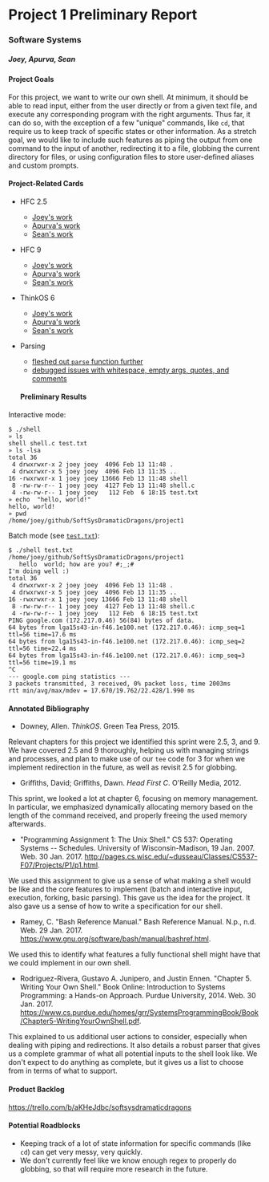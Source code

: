 # Project 1 Preliminary Report
### Software Systems
##### Joey, Apurva, Sean

#### Project Goals

For this project, we want to write our own shell. At minimum, it should be able to read input, either from the user directly or from a given text file, and execute any corresponding program with the right arguments. Thus far, it can do so, with the exception of a few "unique" commands, like `cd`, that require us to keep track of specific states or other information. As a stretch goal, we would like to include such features as piping the output from one command to the input of another, redirecting it to a file, globbing the current directory for files, or using configuration files to store user-defined aliases and custom prompts.

#### Project-Related Cards

* HFC 2.5
  * [Joey's work](https://github.com/joeylmaalouf/ExercisesInC/tree/master/exercises/ex02.5)
  * [Apurva's work](https://github.com/apurvaraman/ExercisesInC/tree/master/exercises/ex02.5)
  * [Sean's work](https://github.com/SeanCCarter/ExercisesInC/tree/master/exercises/ex02.5)
* HFC 9
  * [Joey's work](https://github.com/joeylmaalouf/ExercisesInC/tree/master/exercises/ex09)
  * [Apurva's work](https://github.com/apurvaraman/ExercisesInC/tree/master/exercises/ex09)
  * [Sean's work](https://github.com/SeanCCarter/ExercisesInC/tree/master/exercises/ex09)
* ThinkOS 6
  * [Joey's work](https://github.com/joeylmaalouf/ExercisesInC/blob/master/reading_questions/thinkos.md#chapter-6)
  * [Apurva's work](https://github.com/apurvaraman/ExercisesInC/blob/master/reading_questions/thinkos.md#chapter-6-complete)
  * [Sean's work](https://github.com/SeanCCarter/ExercisesInC/blob/master/reading_questions/thinkos6.md)
* Parsing
  * [fleshed out `parse` function further](../project1/shell.c#L9)
  * [debugged issues with whitespace, empty args, quotes, and comments](c195a1fbe022441f8d5f9369323a9cb920a10375)

  #### Preliminary Results

Interactive mode:

```
$ ./shell
» ls
shell shell.c test.txt
» ls -lsa
total 36
 4 drwxrwxr-x 2 joey joey  4096 Feb 13 11:48 .
 4 drwxrwxr-x 5 joey joey  4096 Feb 13 11:35 ..
16 -rwxrwxr-x 1 joey joey 13666 Feb 13 11:48 shell
 8 -rw-rw-r-- 1 joey joey  4127 Feb 13 11:48 shell.c
 4 -rw-rw-r-- 1 joey joey   112 Feb  6 18:15 test.txt
» echo  "hello, world!"
hello, world!
» pwd
/home/joey/github/SoftSysDramaticDragons/project1
```

Batch mode (see [`test.txt`](../project1/shell.c#L9)):

```
$ ./shell test.txt
/home/joey/github/SoftSysDramaticDragons/project1
   hello  world; how are you? #;_;#
I'm doing well :)
total 36
 4 drwxrwxr-x 2 joey joey  4096 Feb 13 11:48 .
 4 drwxrwxr-x 5 joey joey  4096 Feb 13 11:35 ..
16 -rwxrwxr-x 1 joey joey 13666 Feb 13 11:48 shell
 8 -rw-rw-r-- 1 joey joey  4127 Feb 13 11:48 shell.c
 4 -rw-rw-r-- 1 joey joey   112 Feb  6 18:15 test.txt
PING google.com (172.217.0.46) 56(84) bytes of data.
64 bytes from lga15s43-in-f46.1e100.net (172.217.0.46): icmp_seq=1 ttl=56 time=17.6 ms
64 bytes from lga15s43-in-f46.1e100.net (172.217.0.46): icmp_seq=2 ttl=56 time=22.4 ms
64 bytes from lga15s43-in-f46.1e100.net (172.217.0.46): icmp_seq=3 ttl=56 time=19.1 ms
^C
--- google.com ping statistics ---
3 packets transmitted, 3 received, 0% packet loss, time 2003ms
rtt min/avg/max/mdev = 17.670/19.762/22.428/1.990 ms
```

#### Annotated Bibliography

* Downey, Allen. *ThinkOS*. Green Tea Press, 2015.

Relevant chapters for this project we identified this sprint were 2.5, 3, and 9. We have covered 2.5 and 9 thoroughly, helping us with managing strings and processes, and plan to make use of our `tee` code for 3 for when we implement redirection in the future, as well as revisit 2.5 for globbing.

* Griffiths, David; Griffiths, Dawn. *Head First C*. O'Reilly Media, 2012.

This sprint, we looked a lot at chapter 6, focusing on memory management. In particular, we emphasized dynamically allocating memory based on the length of the command received, and properly freeing the used memory afterwards.

* "Programming Assignment 1: The Unix Shell." CS 537: Operating Systems -- Schedules. University of Wisconsin-Madison, 19 Jan. 2007. Web. 30 Jan. 2017. <http://pages.cs.wisc.edu/~dusseau/Classes/CS537-F07/Projects/P1/p1.html>.

We used this assignment to give us a sense of what making a shell would be like and the core features to implement (batch and interactive input, execution, forking, basic parsing). This gave us the idea for the project. It also gave us a sense of how to write a specification for our shell.

* Ramey, C. "Bash Reference Manual." Bash Reference Manual. N.p., n.d. Web. 29 Jan. 2017. <https://www.gnu.org/software/bash/manual/bashref.html>.

We used this to identify what features a fully functional shell might have that we could implement in our own shell.

* Rodriguez-Rivera, Gustavo A. Junipero, and Justin Ennen. "Chapter 5. Writing Your Own Shell." Book Online: Introduction to Systems Programming: a Hands-on Approach. Purdue University, 2014. Web. 30 Jan. 2017. <https://www.cs.purdue.edu/homes/grr/SystemsProgrammingBook/Book/Chapter5-WritingYourOwnShell.pdf>.

This explained to us additional user actions to consider, especially when dealing with piping and redirections. It also details a robust parser that gives us a complete grammar of what all potential inputs to the shell look like. We don't expect to do anything as complete, but it gives us a list to choose from in terms of what to support.

#### Product Backlog

https://trello.com/b/aKHeJdbc/softsysdramaticdragons

#### Potential Roadblocks

* Keeping track of a lot of state information for specific commands (like `cd`) can get very messy, very quickly.
* We don't currently feel like we know enough regex to properly do globbing, so that will require more research in the future.
